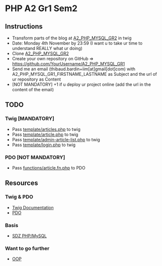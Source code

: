 # PHP A2 Gr1 Sem2

## Instructions

* Transform parts of the blog at [A2_PHP_MYSQL_GR2](https://github.com/Irvyne/A2_PHP_MYSQL_GR2) in twig
* Date: Monday 4th November by 23:59 (I want u to take ur time to understand REALLY what ur doing)
* Clone [A2_PHP_MYSQL_GR2](https://github.com/Irvyne/A2_PHP_MYSQL_GR2)
* Create your own repository on GitHub => https://github.com/YourUsername/A2_PHP_MYSQL_GR1
* Send me an email (thibaud.bardin+iim[at]gmail[dot]com) with A2_PHP_MYSQL_GR1_FIRSTNAME_LASTNAME as Subject and the url of ur repository as Content
* [NOT MANDATORY] +1 if u deploy ur project online (add the url in the content of the email)  

## TODO

### Twig [MANDATORY]

* Pass [template/articles.php](https://github.com/Irvyne/A2_PHP_MYSQL_GR2/blob/master/template/articles.php) to twig 
* Pass [template/article.php](https://github.com/Irvyne/A2_PHP_MYSQL_GR2/blob/master/template/article.php) to twig
* Pass [template/admin-article-list.php](https://github.com/Irvyne/A2_PHP_MYSQL_GR2/blob/master/template/admin-article-list.php) to twig
* Pass [template/login.php](https://github.com/Irvyne/A2_PHP_MYSQL_GR2/blob/master/template/login.php) to twig

### PDO [NOT MANDATORY]

* Pass [functions/article.fn.php](https://github.com/Irvyne/A2_PHP_MYSQL_GR2/blob/master/functions/article.fn.php) to PDO

## Resources

### Twig & PDO

* [Twig Documentation](http://twig.sensiolabs.org/documentation)
* [PDO](http://php.net/manual/en/book.pdo.php)

### Basis

* [SDZ PHP/MySQL](http://fr.openclassrooms.com/informatique/cours/concevez-votre-site-web-avec-php-et-mysql)

### Want to go further

* [OOP](http://fr.openclassrooms.com/informatique/cours/programmez-en-oriente-objet-en-php)
